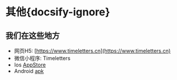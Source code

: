 # 其他{docsify-ignore}

## 我们在这些地方

- 网页H5: [https://www.timeletters.cn](https://www.timeletters.cn)
- 微信小程序: Timeletters
- Ios [AppStore](https://apps.apple.com/cn/app/id1552523043)
- Android [apk](https://vkceyugu.cdn.bspapp.com/VKCEYUGU-dd8c776e-5819-404d-9e85-7faaaf426be8/f522728c-2ad0-42cf-9a0d-d10c4778c6e6.apk)
